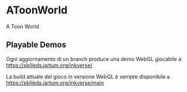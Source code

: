 # AToonWorld
A Toon World

## Playable Demos
Ogni aggiornamento di un branch produce una demo WebGL giocabile a https://skilleds.jartum.org/inkverse/<branch-name>

La build attuale del gioco in versione WebGL è sempre disponibile a https://skilleds.jartum.org/inkverse/main